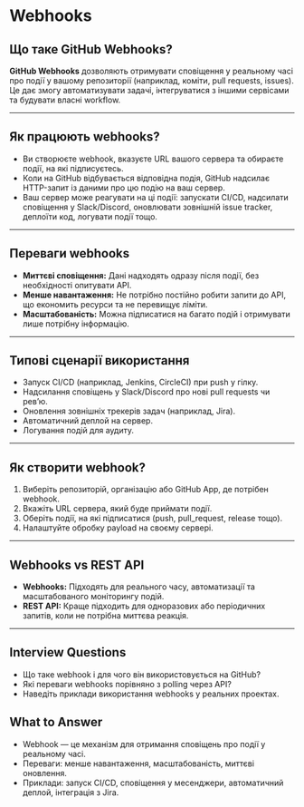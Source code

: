 # Webhooks

## Що таке GitHub Webhooks?

**GitHub Webhooks** дозволяють отримувати сповіщення у реальному часі про події у вашому репозиторії (наприклад, коміти, pull requests, issues). Це дає змогу автоматизувати задачі, інтегруватися з іншими сервісами та будувати власні workflow.

---

## Як працюють webhooks?

- Ви створюєте webhook, вказуєте URL вашого сервера та обираєте події, на які підписуєтесь.
- Коли на GitHub відбувається відповідна подія, GitHub надсилає HTTP-запит із даними про цю подію на ваш сервер.
- Ваш сервер може реагувати на ці події: запускати CI/CD, надсилати сповіщення у Slack/Discord, оновлювати зовнішній issue tracker, деплоїти код, логувати події тощо.

---

## Переваги webhooks

- **Миттєві сповіщення:** Дані надходять одразу після події, без необхідності опитувати API.
- **Менше навантаження:** Не потрібно постійно робити запити до API, що економить ресурси та не перевищує ліміти.
- **Масштабованість:** Можна підписатися на багато подій і отримувати лише потрібну інформацію.

---

## Типові сценарії використання

- Запуск CI/CD (наприклад, Jenkins, CircleCI) при push у гілку.
- Надсилання сповіщень у Slack/Discord про нові pull requests чи рев’ю.
- Оновлення зовнішніх трекерів задач (наприклад, Jira).
- Автоматичний деплой на сервер.
- Логування подій для аудиту.

---

## Як створити webhook?

1. Виберіть репозиторій, організацію або GitHub App, де потрібен webhook.
2. Вкажіть URL сервера, який буде приймати події.
3. Оберіть події, на які підписатися (push, pull_request, release тощо).
4. Налаштуйте обробку payload на своєму сервері.

---

## Webhooks vs REST API

- **Webhooks:** Підходять для реального часу, автоматизації та масштабованого моніторингу подій.
- **REST API:** Краще підходить для одноразових або періодичних запитів, коли не потрібна миттєва реакція.

---

## Interview Questions

- Що таке webhook і для чого він використовується на GitHub?
- Які переваги webhooks порівняно з polling через API?
- Наведіть приклади використання webhooks у реальних проектах.

## What to Answer

- Webhook — це механізм для отримання сповіщень про події у реальному часі.
- Переваги: менше навантаження, масштабованість, миттєві оновлення.
- Приклади: запуск CI/CD, сповіщення у месенджери, автоматичний деплой, інтеграція з Jira.
